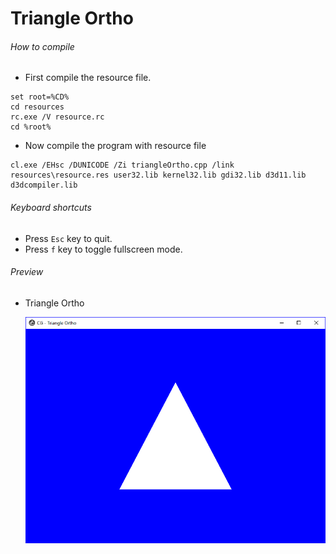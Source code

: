 # Triangle Ortho

###### How to compile

-   First compile the resource file.

```
set root=%CD%
cd resources
rc.exe /V resource.rc
cd %root%
```

-   Now compile the program with resource file

```
cl.exe /EHsc /DUNICODE /Zi triangleOrtho.cpp /link resources\resource.res user32.lib kernel32.lib gdi32.lib d3d11.lib d3dcompiler.lib
```

###### Keyboard shortcuts

-   Press `Esc` key to quit.
-   Press `f` key to toggle fullscreen mode.

###### Preview

-   Triangle Ortho

    ![triangleOrtho][triangle-ortho-image]

[//]: # "Image declaration"
[triangle-ortho-image]: ./preview/triangleOrtho.png "Triangle Ortho"

